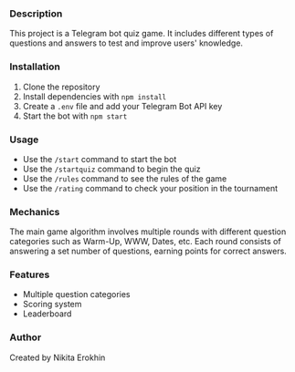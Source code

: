 ### Description
This project is a Telegram bot quiz game. It includes different types of questions and answers to test and improve users' knowledge.

### Installation
1. Clone the repository
2. Install dependencies with `npm install`
3. Create a `.env` file and add your Telegram Bot API key
4. Start the bot with `npm start`

### Usage
- Use the `/start` command to start the bot
- Use the `/startquiz` command to begin the quiz
- Use the `/rules` command to see the rules of the game
- Use the `/rating` command to check your position in the tournament

### Mechanics
The main game algorithm involves multiple rounds with different question categories such as Warm-Up, WWW, Dates, etc. Each round consists of answering a set number of questions, earning points for correct answers. 

### Features
- Multiple question categories
- Scoring system
- Leaderboard

### Author
Created by Nikita Erokhin